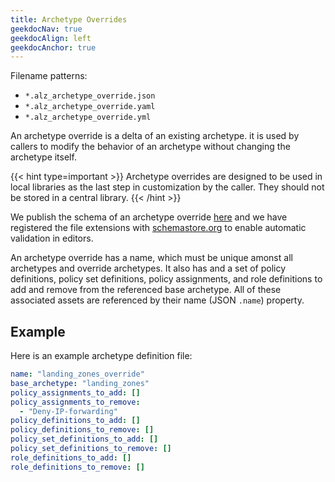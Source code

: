 ```yaml
---
title: Archetype Overrides
geekdocNav: true
geekdocAlign: left
geekdocAnchor: true
---
```


Filename patterns:

- `*.alz_archetype_override.json`
- `*.alz_archetype_override.yaml`
- `*.alz_archetype_override.yml`

An archetype override is a delta of an existing archetype.
it is used by callers to modify the behavior of an archetype without changing the archetype itself.

{{< hint type=important >}}
Archetype overrides are designed to be used in local libraries as the last step in customization by the caller.
They should not be stored in a central library.
{{< /hint >}}

We publish the schema of an archetype override [here](https://raw.githubusercontent.com/Azure/Azure-Landing-Zones-Library/main/schemas/archetype_override.json) and we have registered the file extensions with [schemastore.org](https://www.schemastore.org/json/) to enable  automatic validation in editors.

An archetype override has a name, which must be unique amonst all archetypes and override archetypes.
It also has and a set of policy definitions, policy set definitions, policy assignments, and role definitions to add and remove from the referenced base archetype.
All of these associated assets are referenced by their name (JSON `.name`) property.

## Example

Here is an example archetype definition file:

```yaml
name: "landing_zones_override"
base_archetype: "landing_zones"
policy_assignments_to_add: []
policy_assignments_to_remove:
  - "Deny-IP-forwarding"
policy_definitions_to_add: []
policy_definitions_to_remove: []
policy_set_definitions_to_add: []
policy_set_definitions_to_remove: []
role_definitions_to_add: []
role_definitions_to_remove: []
```
